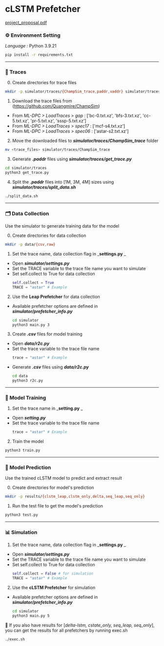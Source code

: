 # cLSTM Prefetcher
[project_proposal.pdf](https://github.com/user-attachments/files/19085031/_20201786.-1.pdf)


### ⚙️ Environment Setting
_Language :_ Python 3.9.21
```bash
pip install -r requirements.txt
```
***
### 📁 Traces
0. Create directories for trace files
  ```bash
  mkdir -p simulator/traces/{ChampSim_trace,paddr,vaddr} simulator/traces/paddr/{astar,bc,bfs,cc,mcf,pr,sssp}
  ```
1. Download the trace files from (https://github.com/Quangmire/ChampSim)
- From *ML-DPC > LoadTraces > gap* : ['bc-0.txt.xz', 'bfs-3.txt.xz', 'cc-5.txt.xz', 'pr-5.txt.xz', 'sssp-5.txt.xz']
- From *ML-DPC > LoadTraces > spec17* : ['mcf-s4.txt.xz']
- From *ML-DPC > LoadTraces > spec06* : ['astar-s2.txt.xz']
2. Move the downloaded files to ***simulator/traces/ChampSim_trace*** folder
  ```bash
  mv <trace_files> simulator/traces/ChampSim_trace
  ```
3. Generate ***.paddr*** files using ***simulator/traces/get_trace.py***
  ```bash
  cd simulator/traces
  python3 get_trace.py
  ```
4. Split the _**.paddr**_ files into [1M, 3M, 4M] sizes using ***simulator/traces/split_data.sh***
  ```bash
  ./split_data.sh
  ```
***
### 🗂️ Data Collection
Use the simulator to generate training data for the model

0. Create directories for data collection
  ```bash
  mkdir -p data/{csv,raw}
  ```
1. Set the trace name, data collection flag in _**settings.py** _
- Open _**simulator/settings.py**_
- Set the TRACE variable to the trace file name you want to simulate
- Set self.collect to True for data collection
  ```python
  self.collect = True
  TRACE = "astar" # Example
  ```
2. Use the **Leap Prefetcher** for data collection
- Available prefetcher options are defined in _**simulator/prefetcher_info.py**_
  ```bash
  cd simulator
  python3 main.py 3
  ```
3. Create _**.csv**_ files for model training
- Open _**data/r2c.py**_
- Set the trace variable to the trace file name
  ```python
  trace = "astar" # Example
  ```
- Generate ***.csv*** files using ***data/r2c.py***
  ```bash
  cd data
  python3 r2c.py
  ```
***
### 📍 Model Training
1. Set the trace name in _**setting.py** _
- Open _**setting.py**_
- Set the trace variable to the trace file name
  ```python
  trace = "astar" # Example
  ```
2. Train the model
  ```bash
  python3 train.py
  ```
***
### 📍 Model Prediction
Use the trained cLSTM model to predict and extract result

0. Create directories for model's prediction
  ```bash
  mkdir -p results/{clstm_leap,clstm_only,delta,seq_leap,seq_only}
  ```
1. Run the test file to get the model's prediction
  ```bash
  python3 test.py
  ```
***
### 📊 Simulation
1. Set the trace name, data collection flag in _**settings.py** _
- Open _**simulator/settings.py**_
- Set the TRACE variable to the trace file name you want to simulate
- Set self.collect to True for data collection
  ```python
  self.collect = False # for simulation
  TRACE = "astar" # Example
  ```
2. Use the **cLSTM Prefetcher** for simulation
- Available prefetcher options are defined in _**simulator/prefetcher_info.py**_
  ```bash
  cd simulator
  python3 main.py 5
  ```
🔄 If you also have results for [_delta-lstm, cstate_only, seq_leap, seq_only_], you can get the results for all prefetchers by running exec.sh
```bash
./exec.sh
```
 
